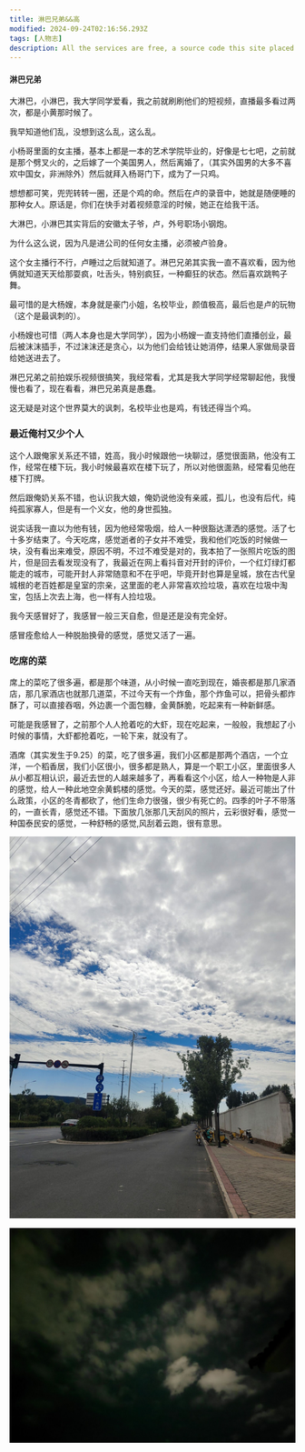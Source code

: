 ```yaml
---
title: 淋巴兄弟&&高
modified: 2024-09-24T02:16:56.293Z
tags: [人物志]
description: All the services are free, a source code this site placed on github repository and intergration with netlify service, another service that you can use is github page for hosting your own static site.
---
```


####  淋巴兄弟

大淋巴，小淋巴，我大学同学爱看，我之前就刷刷他们的短视频，直播最多看过两次，都是小黄那时候了。

我早知道他们乱，没想到这么乱，这么乱。

小杨哥里面的女主播，基本上都是一本的艺术学院毕业的，好像是七七吧，之前就是那个劈叉火的，之后嫁了一个美国男人，然后离婚了，（其实外国男的大多不喜欢中国女，非洲除外）然后就拜入杨哥门下，成为了一只鸡。

想想都可笑，兜兜转转一圈，还是个鸡的命。然后在卢的录音中，她就是随便睡的那种女人。原话是，你们在快手对着视频意淫的时候，她正在给我干活。

大淋巴，小淋巴其实背后的安徽太子爷，卢，外号职场小钢炮。

为什么这么说，因为凡是进公司的任何女主播，必须被卢验身。

这个女主播行不行，卢睡过之后就知道了。淋巴兄弟其实我一直不喜欢看，因为他俩就知道天天给那耍疯，吐舌头，特别疯狂，一种癫狂的状态。然后喜欢跳鸭子舞。

最可惜的是大杨嫂，本身就是豪门小姐，名校毕业，颜值极高，最后也是卢的玩物（这个是最讽刺的）。

小杨嫂也可惜（两人本身也是大学同学），因为小杨嫂一直支持他们直播创业，最后被沫沫插手，不过沫沫还是贪心，以为他们会给钱让她消停，结果人家做局录音给她送进去了。

淋巴兄弟之前拍娱乐视频很搞笑，我经常看，尤其是我大学同学经常聊起他，我慢慢也看了，现在看看，淋巴兄弟真是愚蠢。

这无疑是对这个世界莫大的讽刺，名校毕业也是鸡，有钱还得当个鸡。

### 最近俺村又少个人

这个人跟俺家关系还不错，姓高，我小时候跟他一块聊过，感觉很面熟，他没有工作，经常在楼下玩，我小时候最喜欢在楼下玩了，所以对他很面熟，经常看见他在楼下打牌。

然后跟俺奶关系不错，也认识我大娘，俺奶说他没有亲戚，孤儿，也没有后代，纯纯孤家寡人，但是有一个义女，他的身世孤独。

说实话我一直以为他有钱，因为他经常吸烟，给人一种很豁达潇洒的感觉。活了七十多岁结束了。今天吃席，感觉逝者的子女并不难受，我和他们吃饭的时候做一块，没有看出来难受，原因不明，不过不难受是对的，我本拍了一张照片吃饭的图片，但是回去看发现没有了，我最近在网上看抖音对开封的评价，一个红灯绿灯都能走的城市，可能开封人非常随意和不在乎吧，毕竟开封也算是皇城，放在古代皇城根的老百姓都是皇室的宗亲，这里面的老人非常喜欢捡垃圾，喜欢在垃圾中淘宝，包括上次去上海，也一样有人捡垃圾。

我今天感冒好了，我感冒一般三天自愈，但是还是没有完全好。

感冒痊愈给人一种脱胎换骨的感觉，感觉又活了一遍。

### 吃席的菜

 席上的菜吃了很多遍，都是那个味道，从小时候一直吃到现在，婚丧都是那几家酒店，那几家酒店也就那几道菜，不过今天有一个炸鱼，那个炸鱼可以，把骨头都炸酥了，可以直接吞咽，外边裹一个面包糠，金黄酥脆，吃起来有一种新鲜感。

可能是我感冒了，之前那个人人抢着吃的大虾，现在吃起来，一般般，我想起了小时候的事情，大虾都抢着吃，一轮下来，就没有了。

酒席（其实发生于9.25）的菜，吃了很多遍，我们小区都是那两个酒店，一个立洋，一个稻香居，我们小区很小，很多都是熟人，算是一个职工小区，里面很多人从小都互相认识，最近去世的人越来越多了，再看看这个小区，给人一种物是人非的感觉，给人一种此地空余黄鹤楼的感觉。今天的菜，感觉还好。最近可能出了什么政策，小区的冬青都砍了，他们生命力很强，很少有死亡的。四季的叶子不带落的，一直长青，感觉还不错。下面放几张那几天刮风的照片，云彩很好看，感觉一种国泰民安的感觉，一种舒畅的感觉,风刮着云跑，很有意思。

![](1.jpg)

![](2.jpg)

